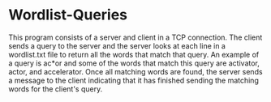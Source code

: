 # Wordlist-Queries

This program consists of a server and client in a TCP connection. The client sends a query to the server and the server looks at each line in a wordlist.txt file to return all the words 
that match that query. An example of a query is ac*or and some of the words that match this query are activator, actor, and accelerator. Once all matching words are found, the server sends a message to the client indicating that it has finished sending the matching words for the client's query.
